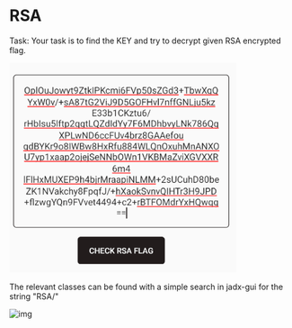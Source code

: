 # RSA
Task: Your task is to find the KEY and try to decrypt given RSA encrypted flag.

![img](https://github.com/cygnus-xr1/hpAndro_CTF_walkthrough/blob/main/challenges/asymetric_encryption/img/encrypted_flag.png?raw=true)

The relevant classes can be found with a simple search in jadx-gui for the string "RSA/"

![img]()